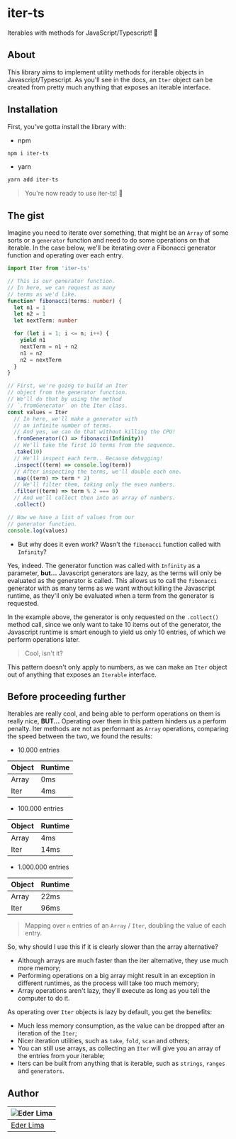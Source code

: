 # iter-ts

Iterables with methods for JavaScript/Typescript! 🎉

## About

This library aims to implement utility methods for iterable objects in Javascript/Typescript. As you'll see in the docs, an `Iter` object can be created from pretty much anything that exposes an iterable interface.

## Installation

First, you've gotta install the library with:

- npm

```sh
npm i iter-ts
```

- yarn

```sh
yarn add iter-ts
```

> You're now ready to use iter-ts! 🥳

## The gist

Imagine you need to iterate over something, that might be an `Array` of some sorts or a `generator` function and need to do some operations on that iterable. In the case below, we'll be iterating over a Fibonacci generator function and operating over each entry.

```ts
import Iter from 'iter-ts'

// This is our generator function.
// In here, we can request as many
// terms as we'd like.
function* fibonacci(terms: number) {
  let n1 = 1
  let n2 = 1
  let nextTerm: number

  for (let i = 1; i <= n; i++) {
    yield n1
    nextTerm = n1 + n2
    n1 = n2
    n2 = nextTerm
  }
}

// First, we're going to build an Iter
// object from the generator function.
// We'll do that by using the method
// `.fromGenerator` on the Iter class.
const values = Iter
  // In here, we'll make a generator with
  // an infinite number of terms.
  // And yes, we can do that without killing the CPU!
  .fromGenerator(() => fibonacci(Infinity))
  // We'll take the first 10 terms from the sequence.
  .take(10)
  // We'll inspect each term.. Because debugging!
  .inspect((term) => console.log(term))
  // After inspecting the terms, we'll double each one.
  .map((term) => term * 2)
  // We'll filter them, taking only the even numbers.
  .filter((term) => term % 2 === 0)
  // And we'll collect then into an array of numbers.
  .collect()

// Now we have a list of values from our
// generator function.
console.log(values)
```

- But why does it even work? Wasn't the `fibonacci` function called with `Infinity`?

Yes, indeed. The generator function was called with `Infinity` as a parameter, **but...** Javascript generators are lazy, as the terms will only be evaluated as the generator is called. This allows us to call the `fibonacci` generator with as many terms as we want without killing the Javascript runtime, as they'll only be evaluated when a term from the generator is requested.

In the example above, the generator is only requested on the `.collect()` method call, since we only want to take 10 items out of the generator, the Javascript runtime is smart enough to yield us only 10 entries, of which we perform operations later.

> Cool, isn't it?

This pattern doesn't only apply to numbers, as we can make an `Iter` object out of anything that exposes an `Iterable` interface.

## Before proceeding further

Iterables are really cool, and being able to perform operations on them is really nice, **BUT...** Operating over them in this pattern hinders us a perform penalty. Iter methods are not as performant as `Array` operations, comparing the speed between the two, we found the results:

- 10.000 entries

| Object | Runtime |
| ------ | ------- |
| Array  | 0ms     |
| Iter   | 4ms     |

- 100.000 entries

| Object | Runtime |
| ------ | ------- |
| Array  | 4ms     |
| Iter   | 14ms    |

- 1.000.000 entries

| Object | Runtime |
| ------ | ------- |
| Array  | 22ms    |
| Iter   | 96ms    |

> Mapping over `n` entries of an `Array` / `Iter`, doubling the value of each entry.

So, why should I use this if it is clearly slower than the array alternative?

- Although arrays are much faster than the iter alternative, they use much more memory;
- Performing operations on a big array might result in an exception in different runtimes, as the process will take too much memory;
- Array operations aren't lazy, they'll execute as long as you tell the computer to do it.

As operating over `Iter` objects is lazy by default, you get the benefits:

- Much less memory consumption, as the value can be dropped after an iteration of the `Iter`;
- Nicer iteration utilities, such as `take`, `fold`, `scan` and others;
- You can still use arrays, as collecting an `Iter` will give you an array of the entries from your iterable;
- Iters can be built from anything that is iterable, such as `strings`, `ranges` and `generators`.

## Author

| ![Eder Lima](https://github.com/asynched.png?size=100) |
| ------------------------------------------------------ |
| [Eder Lima](https://github.com/asynched)               |
